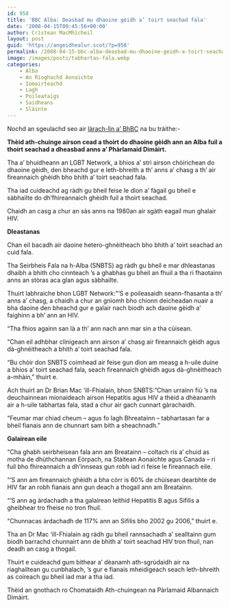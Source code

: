 ```yaml
---
id: 958
title: 'BBC Alba: Deasbad mu dhaoine gèidh a’ toirt seachad fala'
date: '2008-04-15T09:45:56+00:00'
author: Crìstean MacMhìcheil
layout: post
guid: 'https://angeidhealur.scot/?p=958'
permalink: /2008-04-15-bbc-alba-deasbad-mu-dhaoine-geidh-a-toirt-seachad-fala/
image: /images/posts/tabhartas-fala.webp
categories:
    - Alba
    - An Rìoghachd Aonaichte
    - Iomairteachd
    - Lagh
    - Poileataigs
    - Saidheans
    - Slàinte
---
```


Nochd an sgeulachd seo air [làrach-lìn a’ BhBC](http://www.bbc.co.uk/scotland/alba/naidheachdan/story/2008/04/080415_blood.shtml "Deasbad mu dhaoine gèidh a' toirt seachad fala") na bu tràithe:-

**Thèid ath-chuinge airson cead a thoirt do dhaoine gèidh ann an Alba fuil a thoirt seachad a dheasbad anns a’ Phàrlamaid Dimàirt.**

Tha a’ bhuidheann an LGBT Network, a bhios a’ strì airson chòirichean do dhaoine gèidh, den bheachd gur e leth-bhreith a th’ anns a’ chasg a th’ air fireannaich ghèidh bho bhith a’ toirt seachad fala.

Tha iad cuideachd ag ràdh gu bheil feise le dìon a’ fàgail gu bheil e sàbhailte do dh’fhireannaich ghèidh fuil a thoirt seachad.

Chaidh an casg a chur an sàs anns na 1980an air sgàth eagail mun ghalair HIV.

**Dleastanas**

Chan eil bacadh air daoine hetero-ghnèitheach bho bhith a’ toirt seachad an cuid fala.

Tha Seirbheis Fala na h-Alba (SNBTS) ag ràdh gu bheil e mar dhleastanas dhaibh a bhith cho cinnteach ’s a ghabhas gu bheil an fhuil a tha ri fhaotainn anns an stòras aca glan agus sàbhailte.

Thuirt labhraiche bhon LGBT Network:”‘S e poileasaidh seann-fhasanta a th’ anns a’ chasg, a chaidh a chur an gnìomh bho chionn deicheadan nuair a bha daoine den bheachd gur e galair nach biodh ach daoine gèidh a’ faighinn a bh’ ann an HIV.

“Tha fhios againn san là a th’ ann nach ann mar sin a tha cùisean.

“Chan eil adhbhar clinigeach ann airson a’ chasg air fireannaich gèidh agus dà-ghnèitheach a bhith a’ toirt seachad fala.

“Bu chòir don SNBTS coimhead air feise gun dìon am measg a h-uile duine a bhios a’ toirt seachad fala, seach fireannaich ghèidh agus dà-ghnèitheach a-mhàin,” thuirt e.

Ach thuirt an Dr Brian Mac ‘ill-Fhialain, bhon SNBTS:”Chan urrainn fiù ’s na deuchainnean mionaideach airson Hepatitis agus HIV a thèid a dhèanamh air a h-uile tabhartas fala, stad a chur air gach cunnart gàrachaidh.

“Feumar mar chiad cheum – agus fo lagh Bhreatainn – tabhartasan far a bheil fianais ann de chunnart sam bith a sheachnadh.”

**Galairean eile**

“Cha ghabh seirbheisean fala ann am Breatainn – coltach ris a’ chuid as motha de dhùthchannan Eòrpach, na Stàitean Aonaichte agus Canada – ri fuil bho fhireannaich a dh’innseas gun robh iad ri feise le fireannach eile.

“‘S ann am fireannaich ghèidh a bha còrr is 60% de chùisean dearbhte de HIV far an robh fianais ann gun deach a thogail ann am Breatainn.

“‘S ann ag àrdachadh a tha galairean leithid Hepatitis B agus Sifilis a gheibhear tro fheise no tron fhuil.

“Chunnacas àrdachadh de 117% ann an Sifilis bho 2002 gu 2006,” thuirt e.

Tha an Dr Mac ‘ill-Fhialain ag ràdh gu bheil rannsachadh a’ sealltainn gum biodh barrachd chunnairt ann de bhith a’ toirt seachad HIV tron fhuil, nan deadh an casg a thogail.

Thuirt e cuideachd gum bithear a’ dèanamh ath-sgrùdaidh air na riaghailtean gu cunbhalach, ’s gur e fianais mheidigeach seach leth-bhreith as coireach gu bheil iad mar a tha iad.

Thèid an gnothach ro Chomataidh Ath-chuingean na Pàrlamaid Albannaich Dimàirt.
